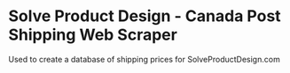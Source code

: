 # Solve Product Design - Canada Post Shipping Web Scraper
Used to create a database of shipping prices for SolveProductDesign.com
